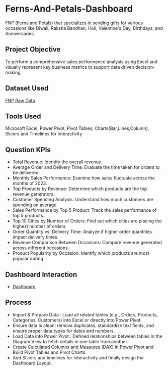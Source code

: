 # Ferns-And-Petals-Dashboard
FNP (Ferns and Petals) that specializes in sending gifts for various occasions like Diwali, Raksha Bandhan, Holi, Valentine's Day, Birthdays, and Anniversaries. 

## Project Objective
To perform a comprehensive sales performance analysis using Excel and visually represent key business metrics to support data driven decision-making.

## Dataset Used
<a href="https://github.com/yug0537/Ferns-And-Petals-Dashboard/tree/main/Fnp%20Sales">FNP Raw Data</a>

## Tools Used
Microsoft Excel,
Power Pivot,
Pivot Tables,
Charts(Bar,Lines,Column),
Slicers and Timelines for interactivity

## Question KPIs
- Total Revenue: Identify the overall revenue.
- Average Order and Delivery Time: Evaluate the time taken for orders to be delivered.
- Monthly Sales Performance: Examine how sales fluctuate across the months of 2023.
- Top Products by Revenue: Determine which products are the top revenue generators.
- Customer Spending Analysis: Understand how much customers are spending on
average.
- Sales Performance by Top 5 Product: Track the sales performance of top 5 products.
- Top 10 Cities by Number of Orders: Find out which cities are placing the highest
number of orders.
- Order Quantity vs. Delivery Time: Analyze if higher order quantities impact delivery
times.
- Revenue Comparison Between Occasions: Compare revenue generated across
different occasions.
- Product Popularity by Occasion: Identify which products are most popular during

## Dashboard Interaction
- <a href="https://github.com/yug0537/Ferns-And-Petals-Dashboard/blob/main/Ferns_Petals_Dashboard.xlsx">Dashboard<a/>

## Process
-  Import & Prepare Data : Load all related tables (e.g., Orders, Products, Categories, Customers) into Excel or directly into Power Pivot.
-  Ensure data is clean: remove duplicates, standardize text fields, and ensure proper data types for dates and numbers.
-  Load Data into Power Pivot : Defined relationships between tables in the Diagram View to fetch details in one table from another.
-  Create Calculated Columns and Measures (DAX) in Power Pivot and Build Pivot Tables and Pivot Charts.
-  Add Slicers and timelines for Interactivity and finally design the Dashboard Layout.

